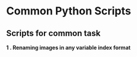 # Common Python Scripts

## Scripts for common task 

**1 . Renaming images in any variable index format**
